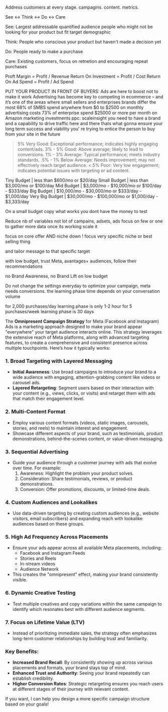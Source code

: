 

Address customers at every stage.
campagins. content. metrics.

See <-> Think <-> Do <-> Care 

See: 
Largest addressable quantified audience
people who might not be looking for your product but fit target demographic

Think:
People who conscious your product but haven't made a decision yet

Do:
People ready to make a purchase

Care: Existing customers, focus on retnetion and encouraging repeat purchases




Proft Margin = Profit / Revenue
Return On Investment = Profit / Cost
Return On Ad Spend = Profit / Ad Spend


PUT YOUR PRODUCT IN FRONT OF BUYERS: Ads are here to boost not to make it work
Advertising has become key to competing in ecommerce – and it’s one of the areas where small sellers and enterprises brands differ the most
68% of SMBS spend anywhere from $0 to $2500 on monthly advertising costs
73% of enterprise spend $25000 or more per month on Amazon marketing investments
ppc: scaleinsight
you need to have a brand and a capability to drive traffic here and there
thats what gonna ensure your long term success and viability
you' re trying to entice the person to buy from your site in the future





>5%         Very Good: Exceptional performance; indicates highly engaging content/ads.
3% - 5%     Good:      Above average; likely to lead to conversions.
1% - 3%     Average:   Typical performance; meets industry standards.
.5% - 1%    Below Average:   Needs improvement; may not effectively reach target audience.
<.5%        Poor: Very low engagement; indicates potential issues with targeting or ad content.





Tiny Budget | less than $600/mo or $20/day
Small Budget | less than $3,000/mo or $100/day
Mid Budget | $3,000/mo - $10,000/mo or $100/day - $333/day
Big Budget | $10,000/mo - $30,000/mo or $333/day - $1,000/day
Very Big Budget | $30,000/mo - $100,000/mo or $1,000/day - $3,333/day


On a small budget copy what works
you dont have the money to test

Reduce nb of variables
not lot of campains, adsets, ads
focus on few or one to gather more data
once its working scale it

focus on core offer AND niche down ! focus very specific niche
or best selling thing

and tailor message to that specific target

with low budget, trust Meta,
avantages+ audiences, follow their recommendations

no Brand Awareness, no Brand Lift on low budget

Do not change the settings everyday to optimize your campaign, meta needs conversions.
the learning phase time depends on your conversation volume

for 2,000 purchases/day learning phase is only 1-2 hour
for 5 purchases/week learning phase is 30 days


The **Omnipresent Campaign Strategy** for Meta (Facebook and Instagram) Ads is a marketing approach designed to make your brand appear "everywhere" your target audience interacts online. This strategy leverages the extensive reach of Meta platforms, along with advanced targeting features, to create a comprehensive and consistent presence across multiple touchpoints. Here’s how it typically works:

### 1. **Broad Targeting with Layered Messaging**
   - **Initial Awareness**: Use broad campaigns to introduce your brand to a wide audience with engaging, attention-grabbing content like videos or carousel ads.
   - **Layered Retargeting**: Segment users based on their interaction with your content (e.g., views, clicks, or visits) and retarget them with ads that match their engagement level.

### 2. **Multi-Content Format**
   - Employ various content formats (videos, static images, carousels, stories, and reels) to maintain interest and engagement.
   - Showcase different aspects of your brand, such as testimonials, product demonstrations, behind-the-scenes content, or value-driven messaging.

### 3. **Sequential Advertising**
   - Guide your audience through a customer journey with ads that evolve over time. For example:
     1. Awareness: Highlight the problem your product solves.
     2. Consideration: Share testimonials, reviews, or product demonstrations.
     3. Conversion: Offer promotions, discounts, or limited-time deals.

### 4. **Custom Audiences and Lookalikes**
   - Use data-driven targeting by creating custom audiences (e.g., website visitors, email subscribers) and expanding reach with lookalike audiences based on these groups.

### 5. **High Ad Frequency Across Placements**
   - Ensure your ads appear across all available Meta placements, including:
     - Facebook and Instagram Feeds
     - Stories and Reels
     - In-stream videos
     - Audience Network
   - This creates the "omnipresent" effect, making your brand consistently visible.

### 6. **Dynamic Creative Testing**
   - Test multiple creatives and copy variations within the same campaign to identify which resonates best with different audience segments.

### 7. **Focus on Lifetime Value (LTV)**
   - Instead of prioritizing immediate sales, the strategy often emphasizes long-term customer relationships by building trust and familiarity.

### Key Benefits:
   - **Increased Brand Recall**: By consistently showing up across various placements and formats, your brand stays top of mind.
   - **Enhanced Trust and Authority**: Seeing your brand repeatedly can establish credibility.
   - **Higher Conversion Rates**: Strategic retargeting ensures you reach users at different stages of their journey with relevant content.

If you want, I can help you design a more specific campaign structure based on your goals!
